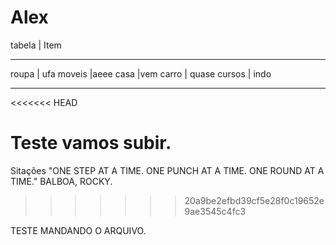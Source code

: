# Alex

tabela  |  Item

-----------------
roupa   | ufa
moveis   |aeee
casa   |vem
carro  | quase
cursos  | indo

------------------
<<<<<<< HEAD

Teste vamos subir.
=======
Sitações
"ONE STEP AT A TIME.
ONE PUNCH AT A TIME.
ONE ROUND AT A TIME."
BALBOA, ROCKY.
>>>>>>> 20a9be2efbd39cf5e28f0c19652e9ae3545c4fc3

TESTE MANDANDO O ARQUIVO.